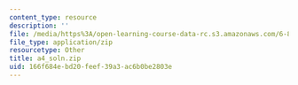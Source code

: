 ```yaml
---
content_type: resource
description: ''
file: /media/https%3A/open-learning-course-data-rc.s3.amazonaws.com/6-837-computer-graphics-fall-2012/166f684ebd20feef39a3ac6b0be2803e_a4_soln.zip
file_type: application/zip
resourcetype: Other
title: a4_soln.zip
uid: 166f684e-bd20-feef-39a3-ac6b0be2803e
---
```

